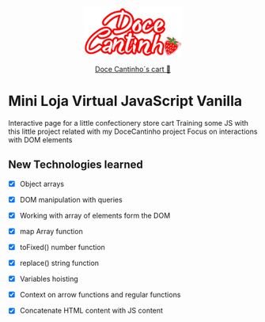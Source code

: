 <div align="center">
    <a href="#" target="_blank">
        <img src="assets/logo-tpt-resized.png">
    </a>    
</div>
    
<p align="center">
    <a href="#" target="_blank">Doce Cantinho´s cart 🍓</a>
</p>

# Mini Loja Virtual JavaScript Vanilla

Interactive page for a little confectionery store cart
Training some JS with this little project related with my DoceCantinho project
Focus on interactions with DOM elements 

## New Technologies learned

- [X] Object arrays
- [X] DOM manipulation with queries
- [X] Working with array of elements form the DOM 
- [X] map Array function
- [X] toFixed() number function
- [X] replace() string function
- [X] Variables hoisting
- [X] Context on arrow functions and regular functions
- [X] Concatenate HTML content with JS content




